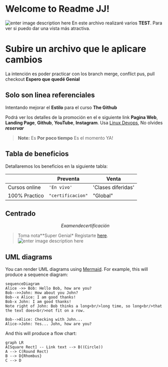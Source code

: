 
# Welcome to Readme JJ! 
![enter image description here](https://www.geekmonkeytech.com/images/logo.png)
En este archivo realizaré varios  **TEST**.  Para ver si puedo dar una vista más atractiva.


# Subire un archivo  que le aplicare  cambios

La intención es poder practicar con los branch merge, conflict pus, pull checkout **Espero que quedé Genial**

## Solo son linea referenciales 

Intentando mejorar el  **Estilo** para el curso **The Github** 

Podrá ver los detalles de la promoción en el e siguiente link **Pagina Web**, **Landing Page**, **Github**, **YouTube**, **Instagram**. Usa [Linux Devops](https://geekmonkeytech.com/), No olvides _**reservar**_

> **Note:** Es **Por poco tiempo** Es el momento YA!

## Tabla de beneficios

Detallaremos los beneficios en la siguiente tabla:

|                |Preventa                         |Venta                         |
|----------------|-------------------------------|-----------------------------|
|Cursos online|`'En vivo'`            |'Clases diferidas'            |
|100% Practico          |`"certificacion"`            |"Global"           


## Centrado

$$
Examen de certificación
$$
> Toma nota**Super Genial* Registarte [here](https://geekmonkeytech.com).
 ![enter image description here](https://www.geekmonkeytech.com/images/logo.png)

## UML diagrams

You can render UML diagrams using [Mermaid](https://mermaidjs.github.io/). For example, this will produce a sequence diagram:

```mermaid
sequenceDiagram
Alice ->> Bob: Hello Bob, how are you?
Bob-->>John: How about you John?
Bob--x Alice: I am good thanks!
Bob-x John: I am good thanks!
Note right of John: Bob thinks a long<br/>long time, so long<br/>that the text does<br/>not fit on a row.

Bob-->Alice: Checking with John...
Alice->John: Yes... John, how are you?
```

And this will produce a flow chart:

```mermaid
graph LR
A[Square Rect] -- Link text --> B((Circle))
A --> C(Round Rect)
B --> D{Rhombus}
C --> D
```
